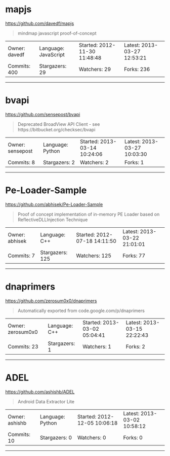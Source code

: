# mapjs

https://github.com/davedf/mapjs
<blockquote>
mindmap javascript proof-of-concept
</blockquote>

<table>
<tr><td>Owner: davedf</td>
    <td>Language: JavaScript</td>
    <td>Started: 2012-11-30 11:48:48</td>
    <td>Latest: 2013-03-27 12:53:21</td></tr>
<tr><td>Commits: 400</td>
    <td>Stargazers: 29</td>
    <td>Watchers: 29</td>
    <td>Forks: 236</td></tr>
</table>

---

# bvapi

https://github.com/sensepost/bvapi
<blockquote>
Deprecated BroadView API Client - see https://bitbucket.org/checksec/bvapi
</blockquote>

<table>
<tr><td>Owner: sensepost</td>
    <td>Language: Python</td>
    <td>Started: 2013-03-14 10:24:06</td>
    <td>Latest: 2013-03-27 10:03:30</td></tr>
<tr><td>Commits: 8</td>
    <td>Stargazers: 2</td>
    <td>Watchers: 2</td>
    <td>Forks: 1</td></tr>
</table>

---

# Pe-Loader-Sample

https://github.com/abhisek/Pe-Loader-Sample
<blockquote>
Proof of concept implementation of in-memory PE Loader based on ReflectiveDLLInjection Technique
</blockquote>

<table>
<tr><td>Owner: abhisek</td>
    <td>Language: C++</td>
    <td>Started: 2012-07-18 14:11:50</td>
    <td>Latest: 2013-03-22 21:01:01</td></tr>
<tr><td>Commits: 7</td>
    <td>Stargazers: 125</td>
    <td>Watchers: 125</td>
    <td>Forks: 77</td></tr>
</table>

---

# dnaprimers

https://github.com/zerosum0x0/dnaprimers
<blockquote>
Automatically exported from code.google.com/p/dnaprimers
</blockquote>

<table>
<tr><td>Owner: zerosum0x0</td>
    <td>Language: C++</td>
    <td>Started: 2013-03-02 05:04:41</td>
    <td>Latest: 2013-03-15 22:22:43</td></tr>
<tr><td>Commits: 23</td>
    <td>Stargazers: 1</td>
    <td>Watchers: 1</td>
    <td>Forks: 2</td></tr>
</table>

---

# ADEL

https://github.com/ashishb/ADEL
<blockquote>
Android Data Extractor Lite
</blockquote>

<table>
<tr><td>Owner: ashishb</td>
    <td>Language: Python</td>
    <td>Started: 2012-12-05 10:06:18</td>
    <td>Latest: 2013-03-02 10:58:12</td></tr>
<tr><td>Commits: 10</td>
    <td>Stargazers: 0</td>
    <td>Watchers: 0</td>
    <td>Forks: 0</td></tr>
</table>

---

